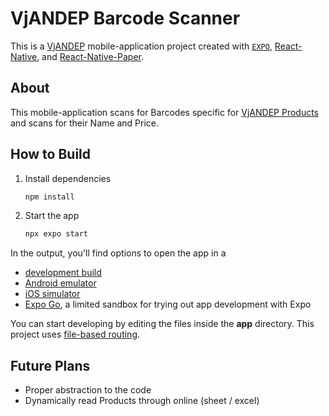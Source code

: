 # VjANDEP Barcode Scanner

This is a [VjANDEP](https://vjandep.com) mobile-application project created with [`EXPO`](https://expo.dev), [React-Native](https://reactnative.dev), and [React-Native-Paper](https://reactnativepaper.com).

## About

This mobile-application scans for Barcodes specific for [VjANDEP Products](https://vjandep.com/shop/) and scans
for their Name and Price.

## How to Build

1. Install dependencies

   ```bash
   npm install
   ```

2. Start the app

   ```bash
   npx expo start
   ```

In the output, you'll find options to open the app in a

- [development build](https://docs.expo.dev/develop/development-builds/introduction/)
- [Android emulator](https://docs.expo.dev/workflow/android-studio-emulator/)
- [iOS simulator](https://docs.expo.dev/workflow/ios-simulator/)
- [Expo Go](https://expo.dev/go), a limited sandbox for trying out app development with Expo

You can start developing by editing the files inside the **app** directory. This project uses [file-based routing](https://docs.expo.dev/router/introduction).

## Future Plans
- Proper abstraction to the code
- Dynamically read Products through online (sheet / excel)
